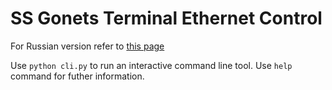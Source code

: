 # SS Gonets Terminal Ethernet Control

For Russian version refer to [this page](https://github.com/scartill/pygonets/blob/main/README.RUS.md)

Use `python cli.py` to run an interactive command line tool. Use `help` command for futher information.
